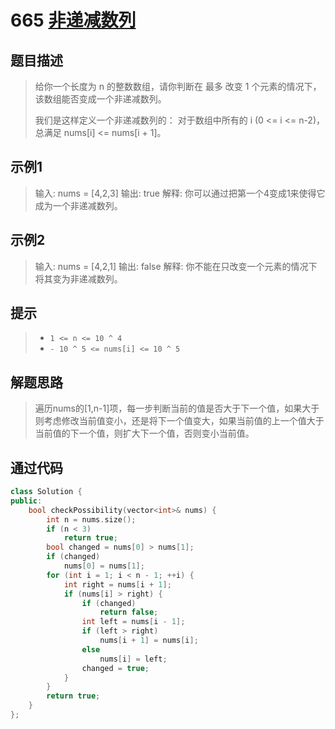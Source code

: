 # 665 [非递减数列](https://leetcode-cn.com/problems/non-decreasing-array/)

## 题目描述

> 给你一个长度为 n 的整数数组，请你判断在 最多 改变 1 个元素的情况下，该数组能否变成一个非递减数列。
>
> 我们是这样定义一个非递减数列的： 对于数组中所有的 i (0 <= i <= n-2)，总满足 nums[i] <= nums[i + 1]。
>

## 示例1

> 输入: nums = [4,2,3]
> 输出: true
> 解释: 你可以通过把第一个4变成1来使得它成为一个非递减数列。

## 示例2

> 输入: nums = [4,2,1]
> 输出: false
> 解释: 你不能在只改变一个元素的情况下将其变为非递减数列。

## 提示

>- `1 <= n <= 10 ^ 4`
>- `- 10 ^ 5 <= nums[i] <= 10 ^ 5`

## 解题思路

>遍历nums的[1,n-1]项，每一步判断当前的值是否大于下一个值，如果大于则考虑修改当前值变小，还是将下一个值变大，如果当前值的上一个值大于当前值的下一个值，则扩大下一个值，否则变小当前值。

## 通过代码

```cpp
class Solution {
public:
    bool checkPossibility(vector<int>& nums) {
        int n = nums.size();
        if (n < 3)
            return true;
        bool changed = nums[0] > nums[1];
        if (changed)
            nums[0] = nums[1];
        for (int i = 1; i < n - 1; ++i) {
            int right = nums[i + 1];
            if (nums[i] > right) {
                if (changed)
                    return false;
                int left = nums[i - 1];
                if (left > right)
                    nums[i + 1] = nums[i];
                else
                    nums[i] = left;
                changed = true;
            }
        }
        return true;
    }
};
```

